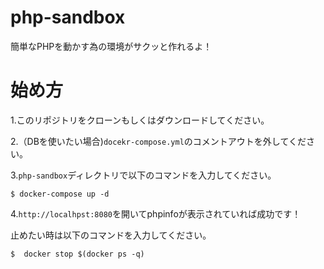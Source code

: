 # php-sandbox
簡単なPHPを動かす為の環境がサクッと作れるよ！


# 始め方
1.このリポジトリをクローンもしくはダウンロードしてください。

2.（DBを使いたい場合)`docekr-compose.yml`のコメントアウトを外してください。

3.`php-sandbox`ディレクトリで以下のコマンドを入力してください。
  ```
$ docker-compose up -d
  ```
  
4.`http://localhpst:8080`を開いてphpinfoが表示されていれば成功です！

止めたい時は以下のコマンドを入力してください。
```
$  docker stop $(docker ps -q) 
```